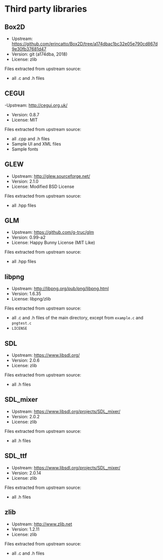 # Third party libraries


## Box2D

- Upstream: https://github.com/erincatto/Box2D/tree/a174dbac1bc32e05e790cd867d9e30fb37681d47
- Version: git (a174dba, 2018)
- License: zlib

Files extracted from upstream source:

- all .c and .h files

## CEGUI

-Upstream: http://cegui.org.uk/
- Version: 0.8.7
- License: MIT

Files extracted from upstream source:

- all .cpp and .h files
- Sample UI and XML files
- Sample fonts

## GLEW

- Upstream: http://glew.sourceforge.net/
- Version: 2.1.0
- License: Modified BSD License

Files extracted from upstream source:

- all .hpp files

## GLM

- Upstream: https://github.com/g-truc/glm
- Version: 0.99-a2
- License: Happy Bunny License (MIT Like)

Files extracted from upstream source:

- all .hpp files

## libpng

- Upstream: http://libpng.org/pub/png/libpng.html
- Version: 1.6.35
- License: libpng/zlib

Files extracted from upstream source:

- all .c and .h files of the main directory, except from
  `example.c` and `pngtest.c`
- `LICENSE`

## SDL
- Upstream: https://www.libsdl.org/
- Version: 2.0.6
- License: zlib

Files extracted from upstream source:

- all .h files

## SDL_mixer
- Upstream: https://www.libsdl.org/projects/SDL_mixer/
- Version: 2.0.2
- License: zlib

Files extracted from upstream source:

- all .h files

## SDL_ttf
- Upstream: https://www.libsdl.org/projects/SDL_mixer/
- Version: 2.0.14
- License: zlib

Files extracted from upstream source:

- all .h files

## zlib

- Upstream: http://www.zlib.net
- Version: 1.2.11
- License: zlib

Files extracted from upstream source:

- all .c and .h files
